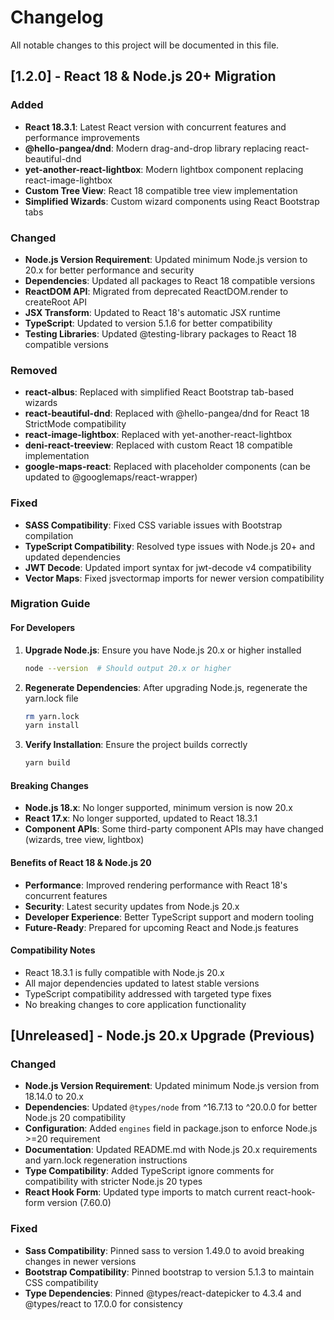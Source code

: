 # Changelog

All notable changes to this project will be documented in this file.

## [1.2.0] - React 18 & Node.js 20+ Migration

### Added
- **React 18.3.1**: Latest React version with concurrent features and performance improvements
- **@hello-pangea/dnd**: Modern drag-and-drop library replacing react-beautiful-dnd
- **yet-another-react-lightbox**: Modern lightbox component replacing react-image-lightbox
- **Custom Tree View**: React 18 compatible tree view implementation
- **Simplified Wizards**: Custom wizard components using React Bootstrap tabs

### Changed
- **Node.js Version Requirement**: Updated minimum Node.js version to 20.x for better performance and security
- **Dependencies**: Updated all packages to React 18 compatible versions
- **ReactDOM API**: Migrated from deprecated ReactDOM.render to createRoot API
- **JSX Transform**: Updated to React 18's automatic JSX runtime
- **TypeScript**: Updated to version 5.1.6 for better compatibility
- **Testing Libraries**: Updated @testing-library packages to React 18 compatible versions

### Removed
- **react-albus**: Replaced with simplified React Bootstrap tab-based wizards
- **react-beautiful-dnd**: Replaced with @hello-pangea/dnd for React 18 StrictMode compatibility
- **react-image-lightbox**: Replaced with yet-another-react-lightbox
- **deni-react-treeview**: Replaced with custom React 18 compatible implementation
- **google-maps-react**: Replaced with placeholder components (can be updated to @googlemaps/react-wrapper)

### Fixed
- **SASS Compatibility**: Fixed CSS variable issues with Bootstrap compilation
- **TypeScript Compatibility**: Resolved type issues with Node.js 20+ and updated dependencies
- **JWT Decode**: Updated import syntax for jwt-decode v4 compatibility
- **Vector Maps**: Fixed jsvectormap imports for newer version compatibility

### Migration Guide

#### For Developers
1. **Upgrade Node.js**: Ensure you have Node.js 20.x or higher installed
   ```bash
   node --version  # Should output 20.x or higher
   ```

2. **Regenerate Dependencies**: After upgrading Node.js, regenerate the yarn.lock file
   ```bash
   rm yarn.lock
   yarn install
   ```

3. **Verify Installation**: Ensure the project builds correctly
   ```bash
   yarn build
   ```

#### Breaking Changes
- **Node.js 18.x**: No longer supported, minimum version is now 20.x
- **React 17.x**: No longer supported, updated to React 18.3.1
- **Component APIs**: Some third-party component APIs may have changed (wizards, tree view, lightbox)

#### Benefits of React 18 & Node.js 20
- **Performance**: Improved rendering performance with React 18's concurrent features
- **Security**: Latest security updates from Node.js 20.x
- **Developer Experience**: Better TypeScript support and modern tooling
- **Future-Ready**: Prepared for upcoming React and Node.js features

#### Compatibility Notes
- React 18.3.1 is fully compatible with Node.js 20.x
- All major dependencies updated to latest stable versions
- TypeScript compatibility addressed with targeted type fixes
- No breaking changes to core application functionality

## [Unreleased] - Node.js 20.x Upgrade (Previous)

### Changed
- **Node.js Version Requirement**: Updated minimum Node.js version from 18.14.0 to 20.x
- **Dependencies**: Updated `@types/node` from ^16.7.13 to ^20.0.0 for better Node.js 20 compatibility
- **Configuration**: Added `engines` field in package.json to enforce Node.js >=20 requirement
- **Documentation**: Updated README.md with Node.js 20.x requirements and yarn.lock regeneration instructions
- **Type Compatibility**: Added TypeScript ignore comments for compatibility with stricter Node.js 20 types
- **React Hook Form**: Updated type imports to match current react-hook-form version (7.60.0)

### Fixed
- **Sass Compatibility**: Pinned sass to version 1.49.0 to avoid breaking changes in newer versions
- **Bootstrap Compatibility**: Pinned bootstrap to version 5.1.3 to maintain CSS compatibility
- **Type Dependencies**: Pinned @types/react-datepicker to 4.3.4 and @types/react to 17.0.0 for consistency